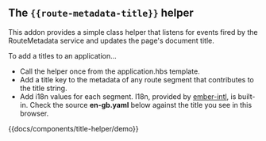 ## The `{{route-metadata-title}}` helper

This addon provides a simple class helper that listens for events fired by the RouteMetadata service and updates the 
page's document title. 

To add a titles to an application...

* Call the helper once from the application.hbs template.
* Add a title key to the metadata of any route segment that contributes to the title string.
* Add i18n values for each segment. I18n, provided by [ember-intl](https://github.com/ember-intl/ember-intl), is built-in. 
  Check the source **en-gb.yaml** below against the title you see in this browser.

{{docs/components/title-helper/demo}}
